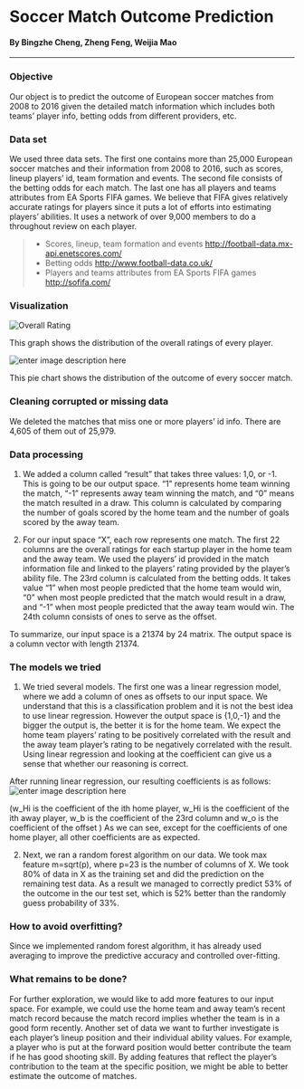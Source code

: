 ﻿

# **Soccer Match Outcome Prediction**


#### By Bingzhe Cheng, Zheng Feng, Weijia Mao

----------


### **Objective**


Our object is to predict the outcome of European soccer matches from 2008 to 2016 given the detailed match information which includes both teams’ player info, betting odds from different providers, etc. 



### <i class="icon-file"></i> **Data set**


We used three data sets. The first one contains more than 25,000 European soccer matches and their information from 2008 to 2016, such as scores, lineup players’ id, team formation and events. The second file consists of the betting odds for each match. The last one has all players and teams attributes from EA Sports FIFA games. We believe that FIFA gives relatively accurate ratings for players since it puts a lot of efforts into estimating players’ abilities. It uses a network of over 9,000 members to do a throughout review on each player. 

> - Scores, lineup, team formation and events
http://football-data.mx-api.enetscores.com/ 
> - Betting odds
http://www.football-data.co.uk/ 
> - Players and teams attributes from EA Sports FIFA games
http://sofifa.com/ 

### **Visualization**
![Overall Rating](https://lh3.googleusercontent.com/-V5pO6GcvtpA/WfO0gK4eUCI/AAAAAAAABcM/j4UDKngkqigohGNnc7YpJMuY8LtXNtTegCLcBGAs/s0/Overall_rating.png "Overall_rating")

This graph shows the distribution of the overall ratings of every player.

![enter image description here](https://lh3.googleusercontent.com/-QrZFeOSsga8/WfO01o4ARCI/AAAAAAAABcU/1opEL5vlb0g2v0xVWZ_tdRUy2DvJal-JACLcBGAs/s0/match_outcome.png "match_outcome")

This pie chart shows the distribution of the outcome of every soccer match.

### <i class="icon-trash"></i> **Cleaning corrupted or missing data**
We deleted the matches that miss one or more players’ id info. There are 4,605 of them out of 25,979. 

### <i class="icon-hdd"></i> **Data processing**
1. We added a column called “result” that takes three values: 1,0, or -1. This is going to be our output space. “1” represents home team winning the match, “-1” represents away team winning the match, and “0” means the match resulted in a draw. This column is calculated by comparing the number of goals scored by the home team and the number of goals scored by the away team.

2. For our input space “X”, each row represents one match. The first 22 columns are the overall ratings for each startup player in the home team and the away team. We used the players’ id provided in the match information file and linked to the players’ rating provided by the player’s ability file. 
The 23rd column is calculated from the betting odds. It takes value “1” when most people predicted that the home team would win, “0” when most people predicted that the match would result in a draw, and “-1” when most people predicted that the away team would win.
The 24th column consists of ones to serve as the offset.

To summarize, our input space is a 21374 by 24 matrix. The output space is a column vector with length 21374.

### <i class="icon-folder-open"></i> **The models we tried**
1. We tried several models. The first one was a linear regression model, where we add a column of ones as offsets to our input space. We understand that this is a classification problem and it is not the best idea to use linear regression. However the output space is {1,0,-1} and the bigger the output is, the better it is for the home team. We expect the home team players’ rating to be positively correlated with the result and the away team player’s rating to be negatively correlated with the result. Using linear regression and looking at the coefficient can give us a sense that whether our reasoning is correct. 

 After running linear regression, our resulting coefficients is as follows:
![enter image description here](https://lh3.googleusercontent.com/-hQX7Iy5-jzY/WfO37K7Z6iI/AAAAAAAABco/ogDEEym8HNkpvt9_E9noRLDQ32RzqkiUwCLcBGAs/s0/%25E5%25B1%258F%25E5%25B9%2595%25E5%25BF%25AB%25E7%2585%25A7+2017-10-27+%25E4%25B8%258B%25E5%258D%25886.48.27.png "w")

 (w_Hi is the coefficient of the ith home player, w_Hi is the coefficient of the ith away player, w_b is the coefficient of the 23rd column and w_o is the coefficient of the offset )
As we can see, except for the coefficients of one home player, all other coefficients are as expected. 

2. Next, we ran a random forest algorithm on our data. We took max feature m=sqrt(p), where p=23 is the number of columns of X. We took 80% of data in X as the training set and did the prediction on the remaining test data. As a result we managed to correctly predict 53% of the outcome in the our test set, which is 52% better than the randomly guess probability of 33%. 

### <i class="icon-pencil"></i> **How to avoid overfitting?**
Since we implemented random forest algorithm, it has already used averaging to improve the predictive accuracy and controlled over-fitting.

### **What remains to be done?**
For further exploration, we would like to add more features to our input space. For example, we could use the home team and away team’s recent match record because the match record implies whether the team is in a good form recently. Another set of data we want to further investigate is each player’s lineup position and their individual ability values. For example, a player who is put at the forward position would better contribute the team if he has good shooting skill. By adding features that reflect the player’s contribution to the team at the specific position, we might be able to better estimate the outcome of matches. 


